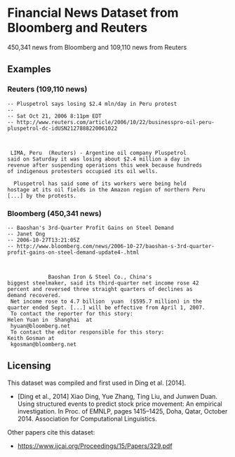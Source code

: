 # Financial News Dataset from Bloomberg and Reuters
450,341 news from Bloomberg and 109,110 news from Reuters

## Examples

### Reuters (109,110 news)
```
-- Pluspetrol says losing $2.4 mln/day in Peru protest
-- 
-- Sat Oct 21, 2006 8:11pm EDT
-- http://www.reuters.com/article/2006/10/22/businesspro-oil-peru-pluspetrol-dc-idUSN2127888220061022

 

 LIMA, Peru  (Reuters) - Argentine oil company Pluspetrol 
said on Saturday it was losing about $2.4 million a day in 
revenue after suspending operations this week because hundreds 
of indigenous protesters occupied its oil wells. 

  Pluspetrol has said some of its workers were being held 
hostage at its oil fields in the Amazon region of northern Peru 
[...] by the protests.
```

### Bloomberg (450,341 news)

```
-- Baoshan's 3rd-Quarter Profit Gains on Steel Demand
-- Janet Ong
-- 2006-10-27T13:21:05Z
-- http://www.bloomberg.com/news/2006-10-27/baoshan-s-3rd-quarter-profit-gains-on-steel-demand-update4-.html

          
          
             Baoshan Iron & Steel Co., China's
biggest steelmaker, said its third-quarter net income rose 42
percent and reversed three straight quarters of declines as
demand recovered.  
 Net income rose to 4.7 billion  yuan  ($595.7 million) in the
quarter ended Sept. [...] will be effective from April 1, 2007.  
 To contact the reporter for this story:
Helen Yuan in  Shanghai  at 
 hyuan@bloomberg.net   
 To contact the editor responsible for this story:
Keith Gosman at 
 kgosman@bloomberg.net  
 ```

## Licensing

This dataset was compiled and first used in Ding et al. [2014].

- [Ding et al., 2014] Xiao Ding, Yue Zhang, Ting Liu, and Junwen Duan. Using structured events to predict stock price movement: An empirical investigation. In Proc. of EMNLP, pages 1415–1425, Doha, Qatar, October 2014. Association for Computational Linguistics.

Other papers cite this dataset:

- https://www.ijcai.org/Proceedings/15/Papers/329.pdf
